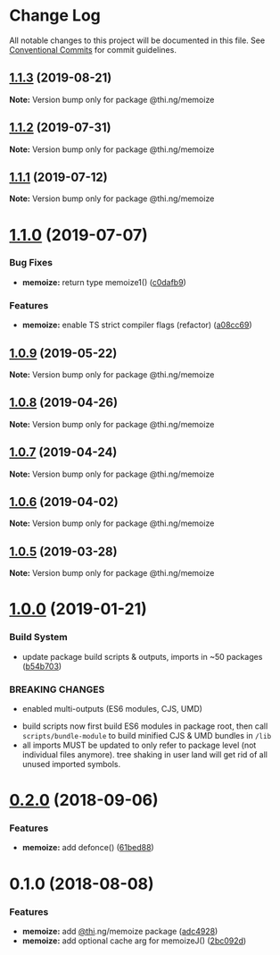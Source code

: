 # Change Log

All notable changes to this project will be documented in this file.
See [Conventional Commits](https://conventionalcommits.org) for commit guidelines.

## [1.1.3](https://github.com/thi-ng/umbrella/compare/@thi.ng/memoize@1.1.2...@thi.ng/memoize@1.1.3) (2019-08-21)

**Note:** Version bump only for package @thi.ng/memoize





## [1.1.2](https://github.com/thi-ng/umbrella/compare/@thi.ng/memoize@1.1.1...@thi.ng/memoize@1.1.2) (2019-07-31)

**Note:** Version bump only for package @thi.ng/memoize





## [1.1.1](https://github.com/thi-ng/umbrella/compare/@thi.ng/memoize@1.1.0...@thi.ng/memoize@1.1.1) (2019-07-12)

**Note:** Version bump only for package @thi.ng/memoize





# [1.1.0](https://github.com/thi-ng/umbrella/compare/@thi.ng/memoize@1.0.9...@thi.ng/memoize@1.1.0) (2019-07-07)


### Bug Fixes

* **memoize:** return type memoize1() ([c0dafb9](https://github.com/thi-ng/umbrella/commit/c0dafb9))


### Features

* **memoize:** enable TS strict compiler flags (refactor) ([a08cc69](https://github.com/thi-ng/umbrella/commit/a08cc69))





## [1.0.9](https://github.com/thi-ng/umbrella/compare/@thi.ng/memoize@1.0.8...@thi.ng/memoize@1.0.9) (2019-05-22)

**Note:** Version bump only for package @thi.ng/memoize





## [1.0.8](https://github.com/thi-ng/umbrella/compare/@thi.ng/memoize@1.0.7...@thi.ng/memoize@1.0.8) (2019-04-26)

**Note:** Version bump only for package @thi.ng/memoize





## [1.0.7](https://github.com/thi-ng/umbrella/compare/@thi.ng/memoize@1.0.6...@thi.ng/memoize@1.0.7) (2019-04-24)

**Note:** Version bump only for package @thi.ng/memoize





## [1.0.6](https://github.com/thi-ng/umbrella/compare/@thi.ng/memoize@1.0.5...@thi.ng/memoize@1.0.6) (2019-04-02)

**Note:** Version bump only for package @thi.ng/memoize





## [1.0.5](https://github.com/thi-ng/umbrella/compare/@thi.ng/memoize@1.0.4...@thi.ng/memoize@1.0.5) (2019-03-28)

**Note:** Version bump only for package @thi.ng/memoize







# [1.0.0](https://github.com/thi-ng/umbrella/compare/@thi.ng/memoize@0.2.6...@thi.ng/memoize@1.0.0) (2019-01-21)


### Build System

* update package build scripts & outputs, imports in ~50 packages ([b54b703](https://github.com/thi-ng/umbrella/commit/b54b703))


### BREAKING CHANGES

* enabled multi-outputs (ES6 modules, CJS, UMD)

- build scripts now first build ES6 modules in package root, then call
  `scripts/bundle-module` to build minified CJS & UMD bundles in `/lib`
- all imports MUST be updated to only refer to package level
  (not individual files anymore). tree shaking in user land will get rid of
  all unused imported symbols.


<a name="0.2.0"></a>
# [0.2.0](https://github.com/thi-ng/umbrella/compare/@thi.ng/memoize@0.1.2...@thi.ng/memoize@0.2.0) (2018-09-06)


### Features

* **memoize:** add defonce() ([61bed88](https://github.com/thi-ng/umbrella/commit/61bed88))


<a name="0.1.0"></a>
# 0.1.0 (2018-08-08)


### Features

* **memoize:** add [@thi](https://github.com/thi).ng/memoize package ([adc4928](https://github.com/thi-ng/umbrella/commit/adc4928))
* **memoize:** add optional cache arg for memoizeJ() ([2bc092d](https://github.com/thi-ng/umbrella/commit/2bc092d))

